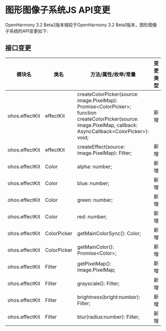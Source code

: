 # 图形图像子系统JS API变更

OpenHarmony 3.2 Beta2版本相较于OpenHarmony 3.2 Beta1版本，图形图像子系统的API变更如下:

## 接口变更

| 模块名 | 类名 | 方法/属性/枚举/常量 | 变更类型 |
|---|---|---|---|
| ohos.effectKit | effectKit | createColorPicker(source: image.PixelMap): Promise\<ColorPicker>;<br>function createColorPicker(source: image.PixelMap, callback: AsyncCallback\<ColorPicker>): void; | 新增 |
| ohos.effectKit | effectKit | createEffect(source: image.PixelMap): Filter; | 新增 |
| ohos.effectKit | Color | alpha: number; | 新增 |
| ohos.effectKit | Color | blue: number; | 新增 |
| ohos.effectKit | Color | green: number; | 新增 |
| ohos.effectKit | Color | red: number; | 新增 |
| ohos.effectKit | ColorPicker | getMainColorSync(): Color; | 新增 |
| ohos.effectKit | ColorPicker | getMainColor(): Promise\<Color>; | 新增 |
| ohos.effectKit | Filter | getPixelMap(): image.PixelMap; | 新增 |
| ohos.effectKit | Filter | grayscale(): Filter; | 新增 |
| ohos.effectKit | Filter | brightness(bright:number): Filter; | 新增 |
| ohos.effectKit | Filter | blur(radius:number): Filter; | 新增 |